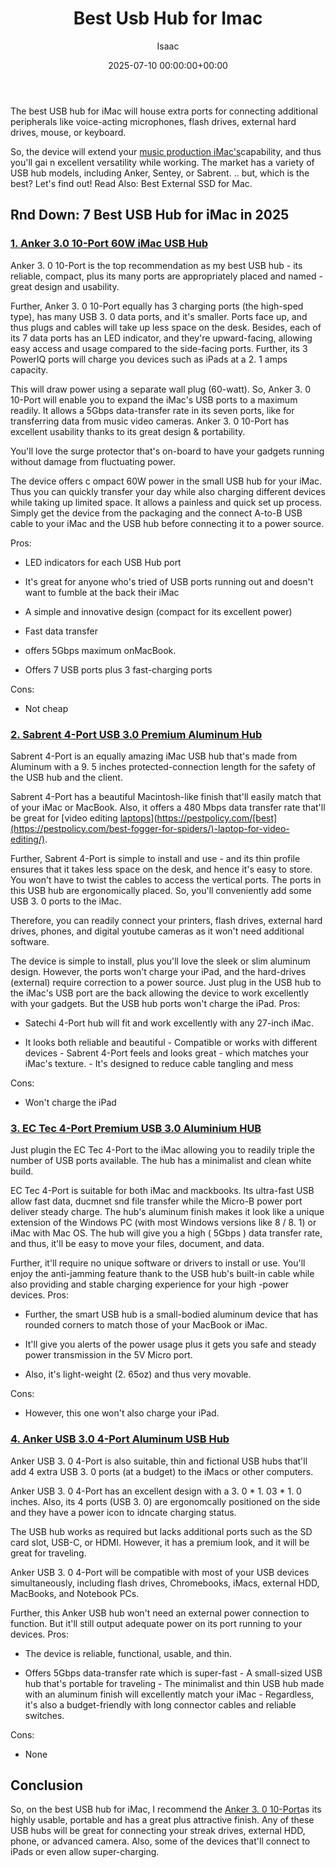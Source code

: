 ﻿---
title: Best Usb Hub for Imac
description: The best USB hub for iMac will house extra ports for connecting additional peripherals like voice-acting microphones , flash drives, external hard drives ,...
slug: /best-usb-hub-for-imac/
date: 2025-07-10 00:00:00+00:00
lastmod: 2025-07-10 00:00:00+03:00
author: Isaac
categories:

- Laptops
tags:

- laptops

- best

- usb
layout: post
---

The best USB hub for iMac will house extra ports for connecting additional peripherals like voice-acting microphones, flash drives, external hard drives, mouse, or keyboard.

So, the device will extend your [music production iMac's](https://pestpolicy.com/best-mac-for-music-production/)capability, and thus you'll gai n excellent versatility while working. The market has a variety of USB hub models, including Anker, Sentey, or Sabrent. .. but, which is the best? Let's find out! Read Also: Best External SSD for Mac.

##  Rnd Down: 7 Best USB Hub for iMac in 2025

###  [1. Anker 3.0 10-Port 60W iMac USB Hub](https://www.amazon.com/dp/B00VDVCQ84/?tag=p-policy-20)

Anker 3. 0 10-Port is the top recommendation as my best USB hub - its reliable, compact, plus its many ports are appropriately placed and named - great design and usability.

Further, Anker 3. 0 10-Port equally has 3 charging ports (the high-sped type), has many USB 3. 0 data ports, and it's smaller. Ports face up, and thus plugs and cables will take up less space on the desk. Besides, each of its 7 data ports has an LED indicator, and they're upward-facing, allowing easy access and usage compared to the side-facing ports. Further, its 3 PowerIQ ports will charge you devices such as iPads at a 2. 1 amps capacity.

This will draw power using a separate wall plug (60-watt). So, Anker 3. 0 10-Port will enable you to expand the iMac's USB ports to a maximum readily. It allows a 5Gbps data-transfer rate in its seven ports, like for transferring data from music video cameras. Anker 3. 0 10-Port has excellent usability thanks to its great design & portability.

You'll love the surge protector that's on-board to have your gadgets running without damage from fluctuating power.

The device offers c ompact 60W power in the small USB hub for your iMac. Thus you can quickly transfer your day while also charging different devices while taking up limited space. It allows a painless and quick set up process. Simply get the device from the packaging and the connect A-to-B USB cable to your iMac and the USB hub before connecting it to a power source.

Pros:

- LED indicators for each USB Hub port

- It's great for anyone who's tried of USB ports running out and doesn't want to fumble at the back their iMac

- A simple and innovative design (compact for its excellent power)

- Fast data transfer

- offers 5Gbps maximum onMacBook.

- Offers 7 USB ports plus 3 fast-charging ports

Cons:

- Not cheap

###  [2. Sabrent 4-Port USB 3.0 Premium Aluminum Hub](https://www.amazon.com/dp/B013WKGPSA/?tag=p-policy-20)

Sabrent 4-Port is an equally amazing iMac USB hub that's made from Aluminum with a 9. 5 inches protected-connection length for the safety of the USB hub and the client.

Sabrent 4-Port has a beautiful Macintosh-like finish that'll easily match that of your iMac or MacBook. Also, it offers a 480 Mbps data transfer rate that'll be great for [video editing [laptops](https://pestpolicy.com/best-external-hard-drive-for-music-production/)](https://pestpolicy.com/[best](https://pestpolicy.com/best-fogger-for-spiders/)-laptop-for-video-editing/).

Further, Sabrent 4-Port is simple to install and use - and its thin profile ensures that it takes less space on the desk, and hence it's easy to store. You won't have to twist the cables to access the vertical ports. The ports in this USB hub are ergonomically placed. So, you'll conveniently add some USB 3. 0 ports to the iMac.

Therefore, you can readily connect your printers, flash drives, external hard drives, phones, and digital youtube cameras as it won't need additional software.

The device is simple to install, plus you'll love the sleek or slim aluminum design. However, the ports won't charge your iPad, and the hard-drives (external) require correction to a power source. Just plug in the USB hub to the iMac's USB port are the back allowing the device to work excellently with your gadgets. But the USB hub ports won't charge the iPad.
Pros:

- Satechi 4-Port hub will fit and work excellently with any 27-inch iMac.

- It looks both reliable and beautiful - Compatible or works with different devices - Sabrent 4-Port feels and looks great - which matches your iMac's texture. - It's designed to reduce cable tangling and mess

Cons:

- Won't charge the iPad

###  [3. EC Tec 4-Port Premium USB 3.0 Aluminium HUB](https://www.amazon.com/dp/B010LTO7DA/?tag=p-policy-20)

Just plugin the EC Tec 4-Port to the iMac allowing you to readily triple the number of USB ports available. The hub has a minimalist and clean white build.

EC Tec 4-Port is suitable for both iMac and mackbooks. Its ultra-fast USB allow fast data, ducmnet snd file transfer while the Micro-B power port deliver steady charge. The hub's aluminum finish makes it look like a unique extension of the Windows PC (with most Windows versions like 8 / 8. 1) or iMac with Mac OS. The hub will give you a high ( 5Gbps ) data transfer rate, and thus, it'll be easy to move your files, document, and data.

Further, it'll require no unique software or drivers to install or use. You'll enjoy the anti-jamming feature thank to the USB hub's built-in cable while also providing and stable charging experience for your high -power devices.
Pros:

- Further, the smart USB hub is a small-bodied aluminum device that has rounded corners to match those of your MacBook or iMac.

- It'll give you alerts of the power usage plus it gets you safe and steady power transmission in the 5V Micro port.

- Also, it's light-weight (2. 65oz) and thus very movable.

Cons:

- However, this one won't also charge your iPad.

###  [4. Anker USB 3.0 4-Port Aluminum USB Hub](https://www.amazon.com/dp/B00IJ331WY/?tag=p-policy-20)

Anker USB 3. 0 4-Port is also suitable, thin and fictional USB hubs that'll add 4 extra USB 3. 0 ports (at a budget) to the iMacs or other computers.

Anker USB 3. 0 4-Port has an excellent design with a 3. 0 * 1. 03 * 1. 0 inches. Also, its 4 ports (USB 3. 0) are ergonomcally positioned on the side and they have a power icon to idncate charging status.

The USB hub works as required but lacks additional ports such as the SD card slot, USB-C, or HDMI. However, it has a premium look, and it will be great for traveling.

Anker USB 3. 0 4-Port will be compatible with most of your USB devices simultaneously, including flash drives, Chromebooks, iMacs, external HDD, MacBooks, and Notebook PCs.

Further, this Anker USB hub won't need an external power connection to function. But it'll still output adequate power on its port running to your devices.
Pros:

- The device is reliable, functional, usable, and thin.

- Offers 5Gbps data-transfer rate which is super-fast - A small-sized USB hub that's portable for traveling - The minimalist and thin USB hub made with an aluminum finish will excellently match your iMac - Regardless, it's also a budget-friendly with long connector cables and reliable switches.

Cons:

- None

##  Conclusion

So, on the best USB hub for iMac, I recommend the [Anker 3. 0 10-Port](https://www.amazon.com/dp/B00VDVCQ84/?tag=p-policy-20)as its highly usable, portable and has a great plus attractive finish. Any of these USB hubs will be great for connecting your streak drives, external HDD, phone, or advanced camera. Also, some of the devices that'll connect to iPads or even allow super-charging.
